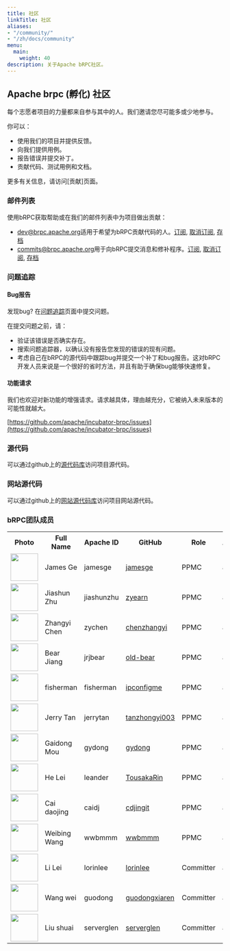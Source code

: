 ```yaml
---
title: 社区
linkTitle: 社区
aliases: 
- "/community/"
- "/zh/docs/community"
menu:
  main:
    weight: 40
description: 关于Apache bRPC社区。
---
```

<!--
{% comment %}
Licensed to the Apache Software Foundation (ASF) under one or more
contributor license agreements.  See the NOTICE file distributed with
this work for additional information regarding copyright ownership.
The ASF licenses this file to you under the Apache License, Version 2.0
(the "License"); you may not use this file except in compliance with
the License.  You may obtain a copy of the License at

http://www.apache.org/licenses/LICENSE-2.0

Unless required by applicable law or agreed to in writing, software
distributed under the License is distributed on an "AS IS" BASIS,
WITHOUT WARRANTIES OR CONDITIONS OF ANY KIND, either express or implied.
See the License for the specific language governing permissions and
limitations under the License.
{% endcomment %}
-->

## Apache brpc (孵化) 社区

每个志愿者项目的力量都来自参与其中的人。我们邀请您尽可能多或少地参与。

你可以：

* 使用我们的项目并提供反馈。
* 向我们提供用例。
* 报告错误并提交补丁。
* 贡献代码、测试用例和文档。

更多有关信息，请访问[贡献]页面。

### 邮件列表

使用bRPC获取帮助或在我们的邮件列表中为项目做出贡献：

* [dev@brpc.apache.org](dev@brpc.apache.org)适用于希望为bRPC贡献代码的人。[订阅](mailto:dev-subscribe@brpc.apache.org?subject=send%20this%20email%20to%20subscribe), [取消订阅](mailto:dev-unsubscribe@brpc.apache.org?subject=send%20this%20email%20to%20unsubscribe), [存档](https://www.mail-archive.com/dev@brpc.apache.org/)
* [commits@brpc.apache.org](commits@brpc.apache.org)用于向bRPC提交消息和修补程序。[订阅](mailto:commits-subscribe@brpc.apache.org?subject=send%20this%20email%20to%20subscribe), [取消订阅](mailto:commits-unsubscribe@brpc.apache.org?subject=send%20this%20email%20to%20unsubscribe), [存档](https://www.mail-archive.com/commits@brpc.apache.org/)


### 问题追踪

#### Bug报告

发现bug? 在[问题追踪](https://github.com/apache/incubator-brpc/issues)页面中提交问题。

在提交问题之前，请：

* 验证该错误是否确实存在。
* 搜索问题追踪器，以确认没有报告您发现的错误的现有问题。
* 考虑自己在bRPC的源代码中跟踪bug并提交一个补丁和bug报告。这对bRPC开发人员来说是一个很好的省时方法，并且有助于确保bug能够快速修复。



#### 功能请求

我们也欢迎对新功能的增强请求。请求越具体，理由越充分，它被纳入未来版本的可能性就越大。

  [https://github.com/apache/incubator-brpc/issues](https://github.com/apache/incubator-brpc/issues)


### 源代码

可以通过github上的[源代码库](https://github.com/apache/incubator-brpc)访问项目源代码。


### 网站源代码

可以通过github上的[网站源代码库](https://github.com/apache/incubator-brpc-website)访问项目网站源代码。

### bRPC团队成员

<table class="table table-hover">
    <tr>
        <th><b>Photo</b></th>
        <th><b>Full Name</b></th>
        <th><b>Apache ID</b></th>
        <th><b>GitHub</b></th>
        <th><b>Role</b></th>
        <th><b>Affiliation</b></th>
    </tr>
    <tr>
        <td><a href="http://github.com/jamesge"><img width="64" src="https://avatars.githubusercontent.com/u/6566535?v=4"></a></td>
        <td>James Ge</td>
        <td>jamesge</td>
        <td><a href="http://github.com/jamesge">jamesge</a></td>
        <td>PPMC</td>
        <td>apache</td>
    </tr>
    <tr>
        <td><a href="http://github.com/zyearn"><img width="64" src="https://avatars.githubusercontent.com/u/4475779?v=4"></a></td>
        <td>Jiashun Zhu</td>
        <td>jiashunzhu</td>
        <td><a href="http://github.com/zyearn">zyearn</a></td>
        <td>PPMC</td>
        <td>apache</td>
    </tr>
    <tr>
        <td><a href="http://github.com/chenzhangyi"><img width="64" src="https://avatars.githubusercontent.com/u/6805583?v=4"></a></td>
        <td>Zhangyi Chen</td>
        <td>zychen</td>
        <td><a href="http://github.com/chenzhangyi">chenzhangyi</a></td>
        <td>PPMC</td>
        <td>apache</td>
    </tr>
    <tr>
        <td><a href="http://github.com/old-bear"><img width="64" src="https://avatars.githubusercontent.com/u/1525532?v=4"></a></td>
        <td>Bear Jiang</td>
        <td>jrjbear</td>
        <td><a href="http://github.com/old-bear">old-bear</a></td>
        <td>PPMC</td>
        <td>apache</td>
    </tr>
    <tr>
        <td><a href="http://github.com/ipconfigme"><img width="64" src="https://avatars.githubusercontent.com/u/2500750?v=4"></a></td>
        <td>fisherman</td>
        <td>fisherman</td>
        <td><a href="http://github.com/ipconfigme">ipconfigme</a></td>
        <td>PPMC</td>
        <td>apache</td>
    </tr>
    <tr>
        <td><a href="http://github.com/tanzhongyi003"><img width="64" src="https://avatars.githubusercontent.com/u/20179982?v=4"></a></td>
        <td>Jerry Tan</td>
        <td>jerrytan</td>
        <td><a href="http://github.com/tanzhongyi003">tanzhongyi003</a></td>
        <td>PPMC</td>
        <td>apache</td>
    </tr>
    <tr>
        <td><a href="http://github.com/gydong"><img width="64" src="https://avatars.githubusercontent.com/u/3294444?v=4"></a></td>
        <td>Gaidong Mou</td>
        <td>gydong</td>
        <td><a href="http://github.com/gydong">gydong</a></td>
        <td>PPMC</td>
        <td>apache</td>
    </tr>
    <tr>
        <td><a href="http://github.com/TousakaRin"><img width="64" src="https://avatars.githubusercontent.com/u/8801314?v=4"></a></td>
        <td>He Lei</td>
        <td>leander</td>
        <td><a href="http://github.com/TousakaRin">TousakaRin</a></td>
        <td>PPMC</td>
        <td>apache</td>
    </tr>
    <tr>
        <td><a href="http://github.com/cdjingit"><img width="64" src="https://avatars.githubusercontent.com/u/31362185?v=4"></a></td>
        <td>Cai daojing</td>
        <td>caidj</td>
        <td><a href="http://github.com/cdjingit">cdjingit</a></td>
        <td>PPMC</td>
        <td>apache</td>
    </tr>
    <tr>
        <td><a href="http://github.com/wwbmmm"><img width="64" src="https://avatars.githubusercontent.com/u/3894631?v=4"></a></td>
        <td>Weibing Wang</td>
        <td>wwbmmm</td>
        <td><a href="http://github.com/wwbmmm">wwbmmm</a></td>
        <td>PPMC</td>
        <td>apache</td>
    </tr>
    <tr>
        <td><a href="http://github.com/lorinlee"><img width="64" src="https://avatars.githubusercontent.com/u/16054841?v=4"></a></td>
        <td>Li Lei</td>
        <td>lorinlee</td>
        <td><a href="http://github.com/lorinlee">lorinlee</a></td>
        <td>Committer</td>
        <td>apache</td>
    </tr>
    <tr>
        <td><a href="http://github.com/guodongxiaren"><img width="64" src="https://avatars.githubusercontent.com/u/5945107?v=4"></a></td>
        <td>Wang wei</td>
        <td>guodong</td>
        <td><a href="http://github.com/guodongxiaren">guodongxiaren</a></td>
        <td>Committer</td>
        <td>apache</td>
    </tr>
    <tr>
        <td><a href="http://github.com/serverglen"><img width="64" src="https://avatars.githubusercontent.com/u/38067377?v=4"></a></td>
        <td>Liu shuai</td>
        <td>serverglen</td>
        <td><a href="http://github.com/serverglen">serverglen</a></td>
        <td>Committer</td>
        <td>apache</td>
    </tr>
</table>

